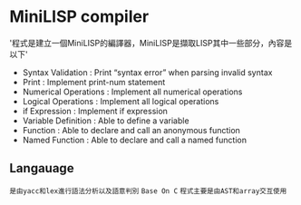 # MiniLISP compiler
'程式是建立一個MiniLISP的編譯器，MiniLISP是擷取LISP其中一些部分，內容是以下'
* Syntax Validation : Print “syntax error” when parsing invalid syntax
* Print : Implement print-num statement
* Numerical Operations : Implement all numerical operations
* Logical Operations : Implement all logical operations
* if Expression : Implement if expression
* Variable Definition : Able to define a variable
* Function : Able to declare and call an anonymous function
* Named Function : Able to declare and call a named function
## Langauage
`是由yacc和lex進行語法分析以及語意判別`
`Base On C`
`程式主要是由AST和array交互使用`

